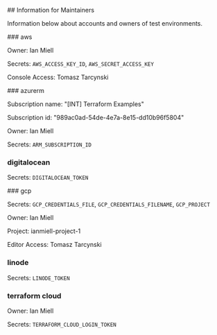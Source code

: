 ## Information for Maintainers

Information below about accounts and owners of test environments.

### aws

Owner: Ian Miell

Secrets: `AWS_ACCESS_KEY_ID`, `AWS_SECRET_ACCESS_KEY`

Console Access: Tomasz Tarcynski

### azurerm

Subscription name: "[INT] Terraform Examples"

Subscription id:   "989ac0ad-54de-4e7a-8e15-dd10b96f5804"

Owner:             Ian Miell

Secrets:           `ARM_SUBSCRIPTION_ID`

### digitalocean

Secrets: `DIGITALOCEAN_TOKEN`

### gcp

Secrets: `GCP_CREDENTIALS_FILE`, `GCP_CREDENTIALS_FILENAME`, `GCP_PROJECT`

Owner: Ian Miell

Project: ianmiell-project-1

Editor Access: Tomasz Tarcynski

### linode

Secrets: `LINODE_TOKEN`

### terraform cloud

Owner: Ian Miell

Secrets: `TERRAFORM_CLOUD_LOGIN_TOKEN`

